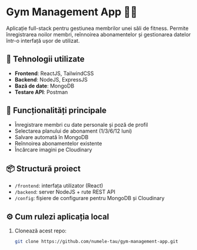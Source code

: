 # Gym Management App 🏋️‍♂️

Aplicație full-stack pentru gestiunea membrilor unei săli de fitness. Permite înregistrarea noilor membri, reînnoirea abonamentelor și gestionarea datelor într-o interfață ușor de utilizat.

## 🧰 Tehnologii utilizate

- **Frontend**: ReactJS, TailwindCSS
- **Backend**: NodeJS, ExpressJS
- **Bază de date**: MongoDB
- **Testare API**: Postman

## 🔑 Funcționalități principale

- Înregistrare membri cu date personale și poză de profil
- Selectarea planului de abonament (1/3/6/12 luni)
- Salvare automată în MongoDB
- Reînnoirea abonamentelor existente
- Încărcare imagini pe Cloudinary

## 📦 Structură proiect

- `/frontend`: interfața utilizator (React)
- `/backend`: server NodeJS + rute REST API
- `/config`: fișiere de configurare pentru MongoDB și Cloudinary

## ⚙️ Cum rulezi aplicația local

1. Clonează acest repo:
   ```bash
   git clone https://github.com/numele-tau/gym-management-app.git
